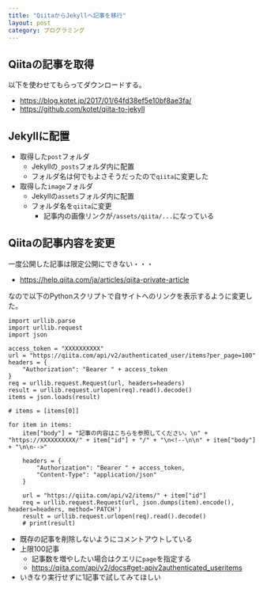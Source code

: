 ```yaml
---
title: "QiitaからJekyllへ記事を移行"
layout: post
category: プログラミング
---
```


## Qiitaの記事を取得

以下を使わせてもらってダウンロードする。

- <https://blog.kotet.jp/2017/01/64fd38ef5e10bf8ae3fa/>
- <https://github.com/kotet/qiita-to-jekyll>

## Jekyllに配置

- 取得した`post`フォルダ
  - Jekyllの`_posts`フォルダ内に配置
  - フォルダ名は何でもよさそうだったので`qiita`に変更した
- 取得した`image`フォルダ
  - Jekyllの`assets`フォルダ内に配置
  - フォルダ名を`qiita`に変更
    - 記事内の画像リンクが`/assets/qiita/...`になっている

## Qiitaの記事内容を変更

一度公開した記事は限定公開にできない・・・
- <https://help.qiita.com/ja/articles/qiita-private-article>

なので以下のPythonスクリプトで自サイトへのリンクを表示するように変更した。

```
import urllib.parse
import urllib.request
import json

access_token = "XXXXXXXXXX"
url = "https://qiita.com/api/v2/authenticated_user/items?per_page=100"    
headers = {
    "Authorization": "Bearer " + access_token
}
req = urllib.request.Request(url, headers=headers)
result = urllib.request.urlopen(req).read().decode()
items = json.loads(result)

# items = [items[0]]

for item in items:
    item["body"] = "記事の内容はこちらを参照してください。\n" + "https://XXXXXXXXXX/" + item["id"] + "/" + "\n<!--\n\n" + item["body"] + "\n\n-->"

    headers = {
        "Authorization": "Bearer " + access_token,
        "Content-Type": "application/json"
    }

    url = "https://qiita.com/api/v2/items/" + item["id"]
    req = urllib.request.Request(url, json.dumps(item).encode(), headers=headers, method='PATCH')
    result = urllib.request.urlopen(req).read().decode()
    # print(result)
```

- 既存の記事を削除しないようにコメントアウトしている
- 上限100記事
  - 記事数を増やしたい場合はクエリに`page`を指定する
  - <https://qiita.com/api/v2/docs#get-apiv2authenticated_useritems>
- いきなり実行せずに1記事で試してみてほしい
